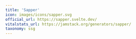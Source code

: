 ```yaml
---
title: 'Sapper'
icon: images/icons/sapper.svg
official_url: https://sapper.svelte.dev/
vitalstats_url: https://jamstack.org/generators/sapper/
taxonomy: ssg
---
```


